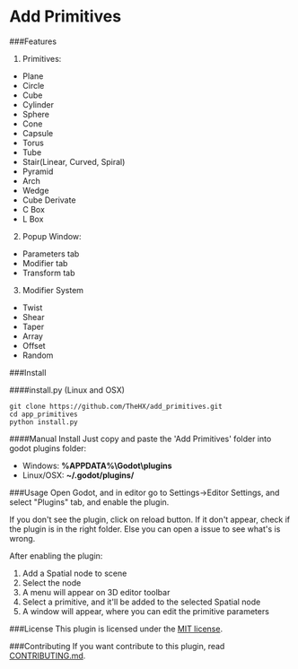 # Add Primitives

###Features
1. Primitives:
  * Plane
  * Circle
  * Cube
  * Cylinder
  * Sphere
  * Cone
  * Capsule
  * Torus
  * Tube
  * Stair(Linear, Curved, Spiral)
  * Pyramid
  * Arch
  * Wedge
  * Cube Derivate
  * C Box
  * L Box

2. Popup Window:
  * Parameters tab
  * Modifier tab
  * Transform tab

3. Modifier System
  * Twist
  * Shear
  * Taper
  * Array
  * Offset
  * Random

###Install

####install.py (Linux and OSX)
```
git clone https://github.com/TheHX/add_primitives.git
cd app_primitives
python install.py
```

####Manual Install
Just copy and paste the 'Add Primitives' folder into godot plugins folder:

* Windows: **%APPDATA%\Godot\plugins**
* Linux/OSX: **~/.godot/plugins/**

###Usage
Open Godot, and in editor go to Settings->Editor Settings, and select "Plugins" tab, and enable the plugin. 

If you don't see the plugin, click on reload button. If it don't appear, check if the plugin is in the 
right folder. Else you can open a issue to see what's is wrong.

After enabling the plugin:

1. Add a Spatial node to scene
2. Select the node
3. A menu will appear on 3D editor toolbar
4. Select a primitive, and it'll be added to the selected Spatial node
5. A window will appear, where you can edit the primitive parameters

###License
This plugin is licensed under the [MIT license](https://github.com/TheHX/add_primitives/blob/master/LICENSE.md).

###Contributing
If you want contribute to this plugin, read [CONTRIBUTING.md](https://github.com/TheHX/add_primitives/blob/master/CONTRIBUTING.md).
